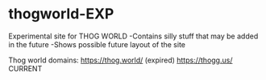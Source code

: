 # thogworld-EXP
Experimental site for THOG WORLD
-Contains silly stuff that may be added in the future
-Shows possible future layout of the site

Thog world domains:
https://thog.world/ (expired)
https://thogg.us/ CURRENT
